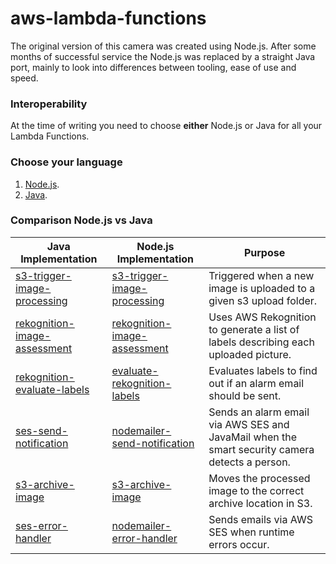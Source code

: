 # aws-lambda-functions

The original version of this camera was created using Node.js.  After some months of successful service the Node.js was replaced by a straight Java port, mainly to look into differences between tooling, ease of use and speed.

### Interoperability

At the time of writing you need to choose **either** Node.js or Java for all your Lambda Functions.

### Choose your language

1. [Node.js](https://github.com/markwest1972/smart-security-camera/tree/master/aws-lambda-functions/nodejs).
2. [Java](https://github.com/markwest1972/smart-security-camera/tree/master/aws-lambda-functions/java).

### Comparison Node.js vs Java

| Java Implementation | Node.js Implementation | Purpose |
| ------------- | ------------- | ------------- |
| [s3-trigger-image-processing](https://github.com/markwest1972/smart-security-camera/tree/master/aws-lambda-functions/java/s3-trigger-image-processing) | [s3-trigger-image-processing](https://github.com/markwest1972/smart-security-camera/tree/master/aws-lambda-functions/nodejs/s3-trigger-image-processing) | Triggered when a new image is uploaded to a given s3 upload folder. |
| [rekognition-image-assessment](https://github.com/markwest1972/smart-security-camera/tree/master/aws-lambda-functions/java/rekognition-image-assessment) | [rekognition-image-assessment](https://github.com/markwest1972/smart-security-camera/tree/master/aws-lambda-functions/nodejs/rekognition-image-assessment)  |  Uses AWS Rekognition to generate a list of labels describing each uploaded picture.  |
| [rekognition-evaluate-labels](https://github.com/markwest1972/smart-security-camera/tree/master/aws-lambda-functions/java/rekognition-evaluate-labels) | [evaluate-rekognition-labels](https://github.com/markwest1972/smart-security-camera/tree/master/aws-lambda-functions/nodejs/evaluate-rekognition-labels) | Evaluates labels to find out if an alarm email should be sent. |
| [ses-send-notification](https://github.com/markwest1972/smart-security-camera/tree/master/aws-lambda-functions/java/ses-send-notification) | [nodemailer-send-notification](https://github.com/markwest1972/smart-security-camera/tree/master/aws-lambda-functions/nodejs/nodemailer-send-notification) | Sends an alarm email via AWS SES and JavaMail when the smart security camera detects a person. |
| [s3-archive-image](https://github.com/markwest1972/smart-security-camera/tree/master/aws-lambda-functions/java/s3-archive-image) | [s3-archive-image]() | Moves the processed image to the correct archive location in S3. |
| [ses-error-handler](https://github.com/markwest1972/smart-security-camera/tree/master/aws-lambda-functions/java/ses-error-handler) | [nodemailer-error-handler](https://github.com/markwest1972/smart-security-camera/tree/master/aws-lambda-functions/nodejs/nodemailer-error-handler) | Sends emails via AWS SES when runtime errors occur. |
